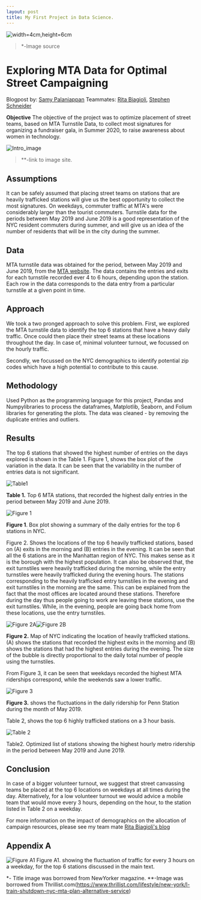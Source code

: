 ```yaml
---
layout: post
title: My First Project in Data Science.
---
```


![width=4cm,height=6cm](/images/head_img.jpg)
>*-lmage source

#  Exploring MTA Data for Optimal Street Campaigning

Blogpost by: [Samy Palaniappan](https://github.com/SamyPal)
Teammates: [Rita Biagioli](https://github.com/futureofmaya), [Stephen Schneider](https://github.com/Need4Steve)

**Objective**
The objective of the project was to optimize placement of street teams, based on MTA Turnstile Data, to collect most signatures for organizing a fundraiser gala, in Summer 2020, to raise awareness about women in technology.

![Intro_image](/images/Intro_image.jpg)
>**-link to image site.


Assumptions
--------------------
It can be safely assumed that placing street teams on stations that are heavily trafficked stations will give us the best opportunity to collect the most signatures. On weekdays, commuter traffic at MTA's were considerably larger than the tourist commuters. Turnstile data for the periods between May 2019 and June 2019 is a good representation of the NYC resident commuters during summer, and will give us an idea of the number of residents that will be in the city during the summer. 

Data
---------
MTA turnstile data was obtained for the period, between May 2019 and June 2019,  from the [MTA website](http://web.mta.info/developers/turnstile.html). The data contains the entries and exits for each turnstile recorded ever 4 to 6 hours, depending upon the station. Each row in the data corresponds to the data entry from a particular turnstile at a given point in time. 

Approach
--------------
We took a two pronged approach to solve this problem. First, we explored the MTA turnstile data to identify the top 6 stations that have a heavy daily traffic. Once could then place their street teams at these locations throughout the day. In case of, minimal volunteer turnout, we focussed on the hourly traffic.

Secondly, we focussed on the NYC demographics to identify potential zip codes which have a high potential to contribute to this cause.

Methodology
-----------------
Used Python as the programming language for this project, Pandas and Numpylibraries to process the dataframes, Matplotlib, Seaborn, and Folium libraries for generating the plots. The data was cleaned - by removing the duplicate entries and outliers.

Results
------------
The top 6 stations that showed the highest number of entries on the days explored is shown in the Table 1. Figure 1, shows the box plot of the variation in the data. It can be seen that the variability in the number of entries data is not significant.

![Table1](/images/Table1.png)

**Table 1.** Top 6 MTA stations, that recorded the highest daily entries in the period between May 2019 and June 2019.


![Figure 1](/images/Fig1.png)

**Figure 1**. Box plot showing a summary of the daily entries for the top 6 stations in NYC.

Figure 2. Shows the locations of the top 6 heavily trafficked stations, based on (A) exits in the morning and (B) entries in the evening. It can be seen that all the 6 stations are in the Manhattan region of NYC. This makes sense as it is the borough with the highest population. It can also be observed that, the exit turnstiles were heavily trafficked during the morning, while the entry turnstiles were heavily trafficked during the evening hours. The stations corresponding to the heavily trafficked entry turnstiles in the evening and exit turnstiles in the morning are the same. This can be explained from the fact that the most offices are located around these stations. Therefore during the day thus people going to work are leaving these stations, use the exit turnstiles. While, in the evening, people are going back home from these locations, use the entry turnstiles. 

![Figure 2A](/images/Fig2A.png)![Figure 2B](/images/Fig2B.png)

**Figure 2.** Map of NYC indicating the location of heavily trafficked stations. (A) shows the stations that recorded the highest exits in the morning and (B)  shows the stations that had the highest entries during the evening. The size of the bubble is directly proportional to the daily total number of people using the turnstiles.

From Figure 3, it can be seen that  weekdays recorded the highest MTA riderships correspond, while the weekends saw a lower traffic.

![Figure 3](/images/Fig3.png)

**Figure 3.** shows the fluctuations in the daily ridership for Penn Station during the month of May 2019.

Table 2, shows the top 6 highly trafficked stations on a 3 hour basis.


![Table 2](/images/Table2.png)

Table2. Optimized list of stations showing the highest hourly metro ridership in the period between May 2019 and June 2019.


Conclusion
----------------
In case of a bigger volunteer turnout, we suggest that street canvassing teams be placed at the top 6 locations on weekdays at all times during the day. Alternatively, for a low volunteer turnout we would advice a mobile team that would move every 3 hours, depending on the hour, to the station listed in Table 2 on a weekday. 


For more information on the impact of demographics on the allocation of campaign resources, please see my team mate [Rita Biagioli's blog](http://www.ritabiagioli.com/blog)

Appendix A
------------------

![Figure A1](/images/FigA1.png)
Figure A1. showing the fluctuation of traffic for every 3 hours on a weekday, for the top 6 stations discussed in the main text.

*- Title image was borrowed from NewYorker magazine.
**-Image was borrowed from Thrillist.com(https://www.thrillist.com/lifestyle/new-york/l-train-shutdown-nyc-mta-plan-alternative-service)

